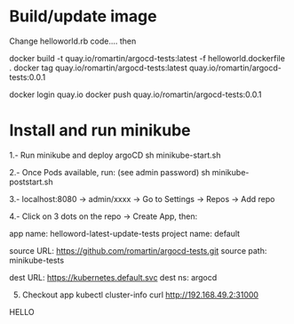 # Build/update image

Change helloworld.rb code.... then

docker build -t quay.io/romartin/argocd-tests:latest -f helloworld.dockerfile .
docker tag quay.io/romartin/argocd-tests:latest quay.io/romartin/argocd-tests:0.0.1

docker login quay.io
docker push quay.io/romartin/argocd-tests:0.0.1

# Install and run minikube

1.- Run minikube and deploy argoCD
sh minikube-start.sh

2.- Once Pods available, run: (see admin password)
sh minikube-poststart.sh

3.- localhost:8080 -> admin/xxxx -> Go to Settings -> Repos -> Add repo

4.- Click on 3 dots on the repo -> Create App, then:

app name: helloword-latest-update-tests
project name: default

source URL: https://github.com/romartin/argocd-tests.git
source path: minikube-tests

dest URL: https://kubernetes.default.svc
dest ns: argocd

5. Checkout app 
kubectl cluster-info
curl http://192.168.49.2:31000

HELLO
